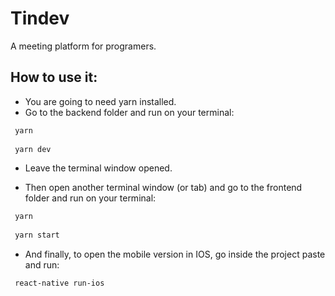 # Tindev
A meeting platform for programers.

 ## How to use it:
- You are going to need yarn installed.
- Go to the backend folder and run on your terminal:

 ```bash
  yarn
  
  yarn dev
```
- Leave the terminal window opened.

 - Then open another terminal window (or tab) and go to the frontend folder and run on your terminal:

 ```bash
  yarn
  
  yarn start
```

- And finally, to open the mobile version in IOS, go inside the project paste and run:

```bash
 react-native run-ios
```

